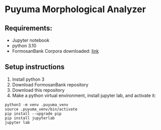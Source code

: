 # Puyuma Morphological Analyzer

## Requirements: 
- Jupyter notebook
- python 3.10
- FormosanBank Corpora downloaded: [link](https://github.com/FormosanBank/FormosanBank)

## Setup instructions
1. Install python 3
2. Download FormosanBank repository
3. Download this repository
4. Make a python virtual environment, install jupyter lab, and activate it:

```
python3 -m venv .puyuma_venv
source .puyuma_venv/bin/activate
pip install --upgrade pip
pip install jupyterlab
jupyter lab
```